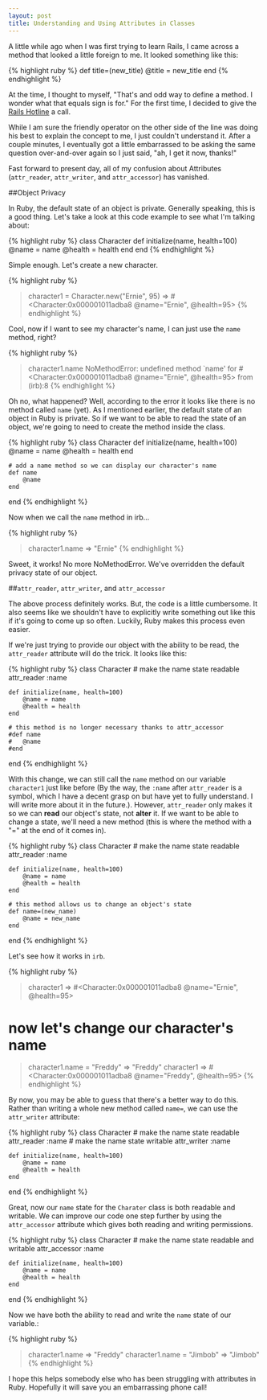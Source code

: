 ```yaml
---
layout: post
title: Understanding and Using Attributes in Classes
---
```

A little while ago when I was first trying to learn Rails, I came across a method that looked a little foreign to me. It looked something like this:

{% highlight ruby %}
def title=(new_title)
	@title = new_title
end
{% endhighlight %}

At the time, I thought to myself, "That's and odd way to define a method. I wonder what that equals sign is for." For the first time, I decided to give the [Rails Hotline](http://rails.pockethotline.com/) a call.

While I am sure the friendly operator on the other side of the line was doing his best to explain the concept to me, I just couldn't understand it. After a couple minutes, I eventually got a little embarrassed to be asking the same question over-and-over again so I just said, "ah, I get it now, thanks!"

Fast forward to present day, all of my confusion about Attributes (`attr_reader`, `attr_writer`, and `attr_accessor`) has vanished.

##Object Privacy

In Ruby, the default state of an object is private. Generally speaking, this is a good thing. Let's take a look at this code example to see what I'm talking about:

{% highlight ruby %}
class Character
	def initialize(name, health=100)
		@name = name
		@health = health
	end
end
{% endhighlight %}

Simple enough. Let's create a new character.

{% highlight ruby %}
> character1 = Character.new("Ernie", 95)
=> #<Character:0x000001011adba8 @name="Ernie", @health=95>
{% endhighlight %}

Cool, now if I want to see my character's name, I can just use the `name` method, right?

{% highlight ruby %}
> character1.name
NoMethodError: undefined method `name' for #<Character:0x000001011adba8 @name="Ernie", @health=95>
	from (irb):8
{% endhighlight %}

Oh no, what happened? Well, according to the error it looks like there is no method called `name` (yet). As I mentioned earlier, the default state of an object in Ruby is private. So if we want to be able to read the state of an object, we're going to need to create the method inside the class.

{% highlight ruby %}
class Character
	def initialize(name, health=100)
		@name = name
		@health = health
	end
	
	# add a name method so we can display our character's name
	def name
		@name
	end
end
{% endhighlight %}

Now when we call the `name` method in irb...

{% highlight ruby %}
> character1.name
=> "Ernie"
{% endhighlight %}

Sweet, it works! No more NoMethodError. We've overridden the default privacy state of our object.

##`attr_reader`, `attr_writer`, and `attr_accessor`

The above process definitely works. But, the code is a little cumbersome. It also seems like we shouldn't have to explicitly write something out like this if it's going to come up so often. Luckily, Ruby makes this process even easier.

If we're just trying to provide our object with the ability to be read, the `attr_reader` attribute will do the trick. It looks like this:

{% highlight ruby %}
class Character
	# make the name state readable
	attr_reader :name
	
	def initialize(name, health=100)
		@name = name
		@health = health
	end
	
	# this method is no longer necessary thanks to attr_accessor
	#def name
	#	@name
	#end
end
{% endhighlight %}

With this change, we can still call the `name` method on our variable `character1` just like before (By the way, the `:name` after `attr_reader` is a symbol, which I have a decent grasp on but have yet to fully understand. I will write more about it in the future.). However, `attr_reader` only makes it so we can **read** our object's state, not **alter** it. If we want to be able to change a state, we'll need a new method (this is where the method with a "=" at the end of it comes in).

{% highlight ruby %}
class Character
	# make the name state readable
	attr_reader :name
	
	def initialize(name, health=100)
		@name = name
		@health = health
	end
	
	# this method allows us to change an object's state
	def name=(new_name)
		@name = new_name
	end
end
{% endhighlight %}

Let's see how it works in `irb`.

{% highlight ruby %}
> character1
=> #<Character:0x000001011adba8 @name="Ernie", @health=95>

# now let's change our character's name

> character1.name = "Freddy"
=> "Freddy" 
> character1
=> #<Character:0x000001011adba8 @name="Freddy", @health=95>
{% endhighlight %}

By now, you may be able to guess that there's a better way to do this. Rather than writing a whole new method called `name=`, we can use the `attr_writer` attribute:

{% highlight ruby %}
class Character
	# make the name state readable
	attr_reader :name
	# make the name state writable
	attr_writer :name
	
	def initialize(name, health=100)
		@name = name
		@health = health
	end
end
{% endhighlight %}

Great, now our `name` state for the `Charater` class is both readable and writable. We can improve our code one step further by using the `attr_accessor` attribute which gives both reading and writing permissions.

{% highlight ruby %}
class Character
	# make the name state readable and writable
	attr_accessor :name
	
	def initialize(name, health=100)
		@name = name
		@health = health
	end
end
{% endhighlight %}

Now we have both the ability to read and write the `name` state of our variable.:

{% highlight ruby %}
> character1.name
=> "Freddy" 
> character1.name = "Jimbob"
=> "Jimbob"
{% endhighlight %}

I hope this helps somebody else who has been struggling with attributes in Ruby. Hopefully it will save you an embarrassing phone call!
